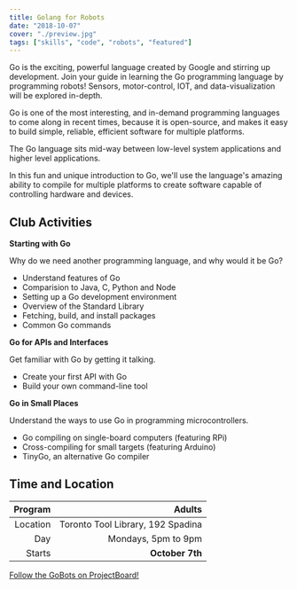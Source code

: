 ```yaml
---
title: Golang for Robots
date: "2018-10-07"
cover: "./preview.jpg"
tags: ["skills", "code", "robots", "featured"]
---
```


Go is the exciting, powerful language created by Google and stirring up development. Join your guide in learning the Go programming language by programming robots! Sensors, motor-control, IOT, and data-visualization will be explored in-depth.

Go is one of the most interesting, and in-demand programming languages to come along in recent times, because it is open-source, and makes it easy to build simple, reliable, efficient software for multiple platforms.

The Go language sits mid-way between low-level system applications and higher level applications.

In this fun and unique introduction to Go, we'll use the language's amazing ability to compile for multiple platforms to create software capable of controlling hardware and devices.

## Club Activities

**Starting with Go**

Why do we need another programming language, and why would it be Go?

- Understand features of Go
- Comparision to Java, C, Python and Node
- Setting up a Go development environment
- Overview of the Standard Library
- Fetching, build, and install packages
- Common Go commands

**Go for APIs and Interfaces**

Get familiar with Go by getting it talking.

- Create your first API with Go
- Build your own command-line tool

**Go in Small Places**

Understand the ways to use Go in programming microcontrollers.

- Go compiling on single-board computers (featuring RPi)
- Cross-compiling for small targets (featuring Arduino)
- TinyGo, an alternative Go compiler

## Time and Location

|  Program |                            Adults |
| -------: | --------------------------------: |
| Location | Toronto Tool Library, 192 Spadina |
|      Day |               Mondays, 5pm to 9pm |
|   Starts |                   **October 7th** |

[Follow the GoBots on ProjectBoard!](https://projectboard.engineering.com/project/golang-for-robots)
